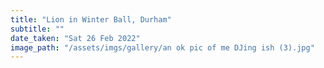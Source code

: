 ```yaml
---
title: "Lion in Winter Ball, Durham"
subtitle: ""
date_taken: "Sat 26 Feb 2022"
image_path: "/assets/imgs/gallery/an ok pic of me DJing ish (3).jpg"
---
```

